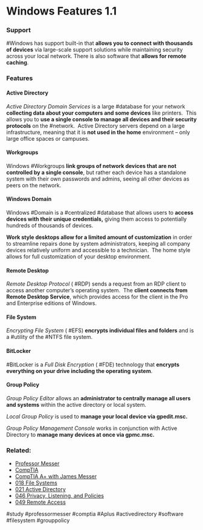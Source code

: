 # Windows Features 1.1

### Support

#Windows has support built-in that **allows you to connect with thousands of devices** via large-scale support solutions while maintaining security across your local network. There is also software that **allows for remote caching**. 

### Features

#### Active Directory

*Active Directory Domain Services* is a large #database for your network **collecting data about your computers and some devices** like printers.  This allows you to **use a single console to manage all devices and their security protocols** on the #network.  Active Directory servers depend on a large infrastructure, meaning that it is **not used in the home** environment – only large office spaces or campuses.

#### Workgroups

Windows #Workgroups **link groups of network devices that are not controlled by a single console**, but rather each device has a standalone system with their own passwords and admins, seeing all other devices as peers on the network. 

#### Windows Domain

Windows #Domain is a #centralized #database that allows users to **access devices with their unique credentials,** giving them access to potentially hundreds of thousands of devices.

**Work style desktops allow for a limited amount of customization** in order to streamline repairs done by system administrators, keeping all company devices relatively uniform and accessible to a technician.  The home style allows for full customization of your desktop environment.

#### Remote Desktop

*Remote Desktop Protocol* ( #RDP) sends a request from an RDP client to access another computer’s operating system.  The **client connects from Remote Desktop Service**, which provides access for the client in the Pro and Enterprise editions of Windows.

#### File System

*Encrypting File System* ( #EFS) **encrypts individual files and folders** and is a #utility of the #NTFS file system. 

#### BitLocker

#BitLocker is a *Full Disk Encryption* ( #FDE) technology that **encrypts everything on your drive including the operating system**.

#### Group Policy

*Group Policy Editor* allows an **administrator to centrally manage all users and systems** within the active directory or local system.

*Local Group Policy* is used to **manage your local device via gpedit.msc.**

*Group Policy Management Console* works in conjunction with Active Directory to **manage many devices at once via gpmc.msc.**

### Related:
- [Professor Messer](https://www.professormesser.com/free-a-plus-training/220-1102/220-1102-video/windows-features-220-1102/ "Professor Messer A+ Guide")
- [CompTIA](https://www.comptia.org/ "CompTIA Homepage")
- [CompTIA A+ with James Messer](CompTIA%20A+%20with%20James%20Messer.md)
- [018 File Systems](018%20File%20Systems.md)
- [021 Active Directory](021%20Active%20Directory.md)
- [046 Privacy, Listening, and Policies](046%20Privacy,%20Listening,%20and%20Policies.md)
- [049 Remote Access](049%20Remote%20Access.md)

#study #professormesser #comptia #Aplus  #activedirectory #software #filesystem #grouppolicy 